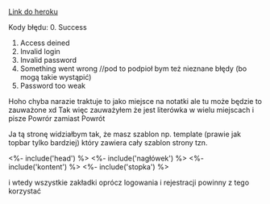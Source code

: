 [Link do heroku](https://weppo.herokuapp.com/)


Kody błędu:
0. Success
1. Access deined
2. Invalid login
3. Invalid password
4. Something went wrong //pod to podpioł bym też nieznane błędy (bo mogą takie wystąpić)
5. Password too weak



Hoho chyba narazie traktuje to jako miejsce na notatki ale tu może będzie to zauważone xd
Tak więc zauważyłem że jest literówka w wielu miejscach i pisze Powrór zamiast Powrót

Ja tą stronę widziałbym tak, że masz szablon np. template (prawie jak topbar tylko bardziej) który zawiera cały szablon strony tzn. 

<!DOCTYPE html>
<html lang="en">
    <%- include('head') %>
<body id="body">
    <%- include('nagłówek') %>
    <%- include('kontent') %>
    <%- include('stopka') %>
</body>
</html>

i wtedy wszystkie zakładki oprócz logowania i rejestracji powinny z tego korzystać
